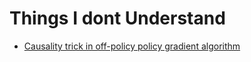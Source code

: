# Things I dont Understand
* [Causality trick in off-policy policy gradient algorithm](./Causality%20trick%20in%20off-policy%20policy%20gradient%20algorithm/index.md)
